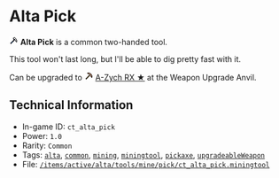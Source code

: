 # Alta Pick

<img src="https://raw.githubusercontent.com/Ceterai/Enternia/main/items/active/alta/tools/mine/pick/icon.png" alt="Alta Pick icon" loading="lazy" height=16px width="auto" /> **Alta Pick** is a common two-handed tool.

This tool won't last long, but I'll be able to dig pretty fast with it.

Can be upgraded to <img src="https://raw.githubusercontent.com/Ceterai/Enternia/main/items/active/alta/tools/mine/pick/icon_upg.png" alt="A-Zych RX ★ icon" loading="lazy" height=16px width="auto" /> [A-Zych RX ★](https://ceterai.github.io/MyEnternia/Wiki/A-ZychRX) at the Weapon Upgrade Anvil.

## Technical Information

- In-game ID: `ct_alta_pick`
- Power: `1.0`
- Rarity: `Common`
- Tags: [`alta`](https://ceterai.github.io/MyEnternia/Wiki/Tags/Alta), [`common`](https://ceterai.github.io/MyEnternia/Wiki/Tags/Common), [`mining`](https://ceterai.github.io/MyEnternia/Wiki/Tags/Mining), [`miningtool`](https://ceterai.github.io/MyEnternia/Wiki/Tags/Miningtool), [`pickaxe`](https://ceterai.github.io/MyEnternia/Wiki/Tags/Pickaxe), [`upgradeableWeapon`](https://ceterai.github.io/MyEnternia/Wiki/Tags/UpgradeableWeapon)
- File: [`/items/active/alta/tools/mine/pick/ct_alta_pick.miningtool`](https://github.com/Ceterai/Enternia/blob/main/items/active/alta/tools/mine/pick/ct_alta_pick.miningtool)
